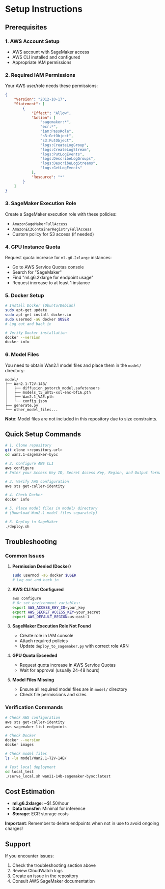 # Setup Instructions

## Prerequisites

### 1. AWS Account Setup
- AWS account with SageMaker access
- AWS CLI installed and configured
- Appropriate IAM permissions

### 2. Required IAM Permissions
Your AWS user/role needs these permissions:
```json
{
    "Version": "2012-10-17",
    "Statement": [
        {
            "Effect": "Allow",
            "Action": [
                "sagemaker:*",
                "ecr:*",
                "iam:PassRole",
                "s3:GetObject",
                "s3:PutObject",
                "logs:CreateLogGroup",
                "logs:CreateLogStream",
                "logs:PutLogEvents",
                "logs:DescribeLogGroups",
                "logs:DescribeLogStreams",
                "logs:GetLogEvents"
            ],
            "Resource": "*"
        }
    ]
}
```

### 3. SageMaker Execution Role
Create a SageMaker execution role with these policies:
- `AmazonSageMakerFullAccess`
- `AmazonEC2ContainerRegistryFullAccess`
- Custom policy for S3 access (if needed)

### 4. GPU Instance Quota
Request quota increase for `ml.g6.2xlarge` instances:
- Go to AWS Service Quotas console
- Search for "SageMaker"
- Find "ml.g6.2xlarge for endpoint usage"
- Request increase to at least 1 instance

### 5. Docker Setup
```bash
# Install Docker (Ubuntu/Debian)
sudo apt-get update
sudo apt-get install docker.io
sudo usermod -aG docker $USER
# Log out and back in

# Verify Docker installation
docker --version
docker info
```

### 6. Model Files
You need to obtain Wan2.1 model files and place them in the `model/` directory:
```
model/
├── Wan2.1-T2V-14B/
│   ├── diffusion_pytorch_model.safetensors
│   ├── models_t5_umt5-xxl-enc-bf16.pth
│   ├── Wan2.1_VAE.pth
│   └── config.json
├── generate.py
└── other_model_files...
```

**Note**: Model files are not included in this repository due to size constraints.

## Quick Setup Commands

```bash
# 1. Clone repository
git clone <repository-url>
cd wan2.1-sagemaker-byoc

# 2. Configure AWS CLI
aws configure
# Enter your Access Key ID, Secret Access Key, Region, and Output format

# 3. Verify AWS configuration
aws sts get-caller-identity

# 4. Check Docker
docker info

# 5. Place model files in model/ directory
# (Download Wan2.1 model files separately)

# 6. Deploy to SageMaker
./deploy.sh
```

## Troubleshooting

### Common Issues

1. **Permission Denied (Docker)**
   ```bash
   sudo usermod -aG docker $USER
   # Log out and back in
   ```

2. **AWS CLI Not Configured**
   ```bash
   aws configure
   # Or set environment variables:
   export AWS_ACCESS_KEY_ID=your_key
   export AWS_SECRET_ACCESS_KEY=your_secret
   export AWS_DEFAULT_REGION=us-east-1
   ```

3. **SageMaker Execution Role Not Found**
   - Create role in IAM console
   - Attach required policies
   - Update `deploy_to_sagemaker.py` with correct role ARN

4. **GPU Quota Exceeded**
   - Request quota increase in AWS Service Quotas
   - Wait for approval (usually 24-48 hours)

5. **Model Files Missing**
   - Ensure all required model files are in `model/` directory
   - Check file permissions and sizes

### Verification Commands

```bash
# Check AWS configuration
aws sts get-caller-identity
aws sagemaker list-endpoints

# Check Docker
docker --version
docker images

# Check model files
ls -la model/Wan2.1-T2V-14B/

# Test local deployment
cd local_test
./serve_local.sh wan21-14b-sagemaker-byoc:latest
```

## Cost Estimation

- **ml.g6.2xlarge**: ~$1.50/hour
- **Data transfer**: Minimal for inference
- **Storage**: ECR storage costs

**Important**: Remember to delete endpoints when not in use to avoid ongoing charges!

## Support

If you encounter issues:
1. Check the troubleshooting section above
2. Review CloudWatch logs
3. Create an issue in the repository
4. Consult AWS SageMaker documentation

